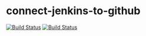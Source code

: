 # connect-jenkins-to-github

[![Build Status](http://ec2-34-213-194-8.us-west-2.compute.amazonaws.com/buildStatus/icon?job=connect-jenkins-to-github)](http://ec2-34-213-194-8.us-west-2.compute.amazonaws.com/job/connect-jenkins-to-github/) 
[![Build Status](http://ec2-34-213-194-8.us-west-2.compute.amazonaws.com/job/connect-jenkins-to-github/badge/icon)](http://ec2-34-213-194-8.us-west-2.compute.amazonaws.com/job/connect-jenkins-to-github/) 


